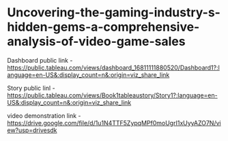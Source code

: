 # Uncovering-the-gaming-industry-s-hidden-gems-a-comprehensive-analysis-of-video-game-sales

Dashboard public link -https://public.tableau.com/views/dashboard_16811111880520/Dashboard1?:language=en-US&:display_count=n&:origin=viz_share_link

Story public linl -https://public.tableau.com/views/Book1tableaustory/Story1?:language=en-US&:display_count=n&:origin=viz_share_link

video demonstration link -https://drive.google.com/file/d/1u1N4TTF5ZypqMPf0moUgrI1xUyyAZO7N/view?usp=drivesdk
